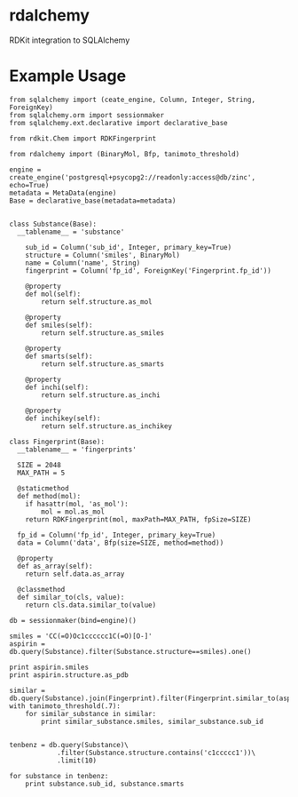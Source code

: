 rdalchemy
=========

RDKit integration to SQLAlchemy

Example Usage
=============


    from sqlalchemy import (ceate_engine, Column, Integer, String, ForeignKey)
    from sqlalchemy.orm import sessionmaker
    from sqlalchemy.ext.declarative import declarative_base
    
    from rdkit.Chem import RDKFingerprint
    
    from rdalchemy import (BinaryMol, Bfp, tanimoto_threshold)
    
    engine = create_engine('postgresql+psycopg2://readonly:access@db/zinc', echo=True)
    metadata = MetaData(engine)
    Base = declarative_base(metadata=metadata)
    
    
    class Substance(Base):
      __tablename__ = 'substance'
        
        sub_id = Column('sub_id', Integer, primary_key=True)
        structure = Column('smiles', BinaryMol)
        name = Column('name', String)
        fingerprint = Column('fp_id', ForeignKey('Fingerprint.fp_id'))
        
        @property
        def mol(self):
            return self.structure.as_mol
        
        @property
        def smiles(self):
            return self.structure.as_smiles
        
        @property
        def smarts(self):
            return self.structure.as_smarts
        
        @property
        def inchi(self):
            return self.structure.as_inchi
        
        @property
        def inchikey(self):
            return self.structure.as_inchikey
            
    class Fingerprint(Base):
      __tablename__ = 'fingerprints'
      
      SIZE = 2048
      MAX_PATH = 5
      
      @staticmethod
      def method(mol):
        if hasattr(mol, 'as_mol'):
            mol = mol.as_mol
        return RDKFingerprint(mol, maxPath=MAX_PATH, fpSize=SIZE)
      
      fp_id = Column('fp_id', Integer, primary_key=True)
      data = Column('data', Bfp(size=SIZE, method=method))
      
      @property
      def as_array(self):
        return self.data.as_array
    
      @classmethod
      def similar_to(cls, value):
        return cls.data.similar_to(value)

    db = sessionmaker(bind=engine)()
    
    smiles = 'CC(=O)Oc1cccccc1C(=O)[O-]'
    aspirin = db.query(Substance).filter(Substance.structure==smiles).one()
    
    print aspirin.smiles
    print aspirin.structure.as_pdb
    
    similar = db.query(Substance).join(Fingerprint).filter(Fingerprint.similar_to(aspirin))
    with tanimoto_threshold(.7):
        for similar_substance in similar:
            print similar_substance.smiles, similar_substance.sub_id
    
    
    tenbenz = db.query(Substance)\
                .filter(Substance.structure.contains('c1ccccc1'))\
                .limit(10)
    
    for substance in tenbenz:
        print substance.sub_id, substance.smarts
